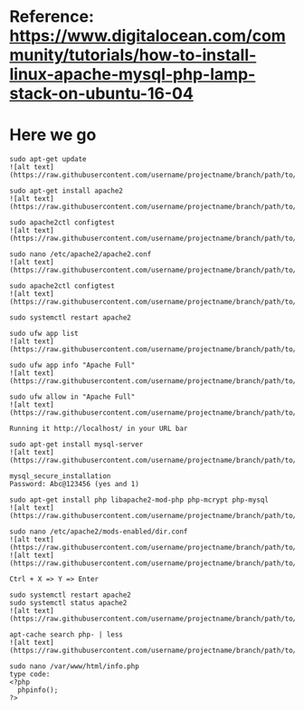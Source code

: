 # Reference: https://www.digitalocean.com/community/tutorials/how-to-install-linux-apache-mysql-php-lamp-stack-on-ubuntu-16-04
# Here we go

    sudo apt-get update
    ![alt text](https://raw.githubusercontent.com/username/projectname/branch/path/to/img.png)
    
    sudo apt-get install apache2
    ![alt text](https://raw.githubusercontent.com/username/projectname/branch/path/to/img.png)
    
    sudo apache2ctl configtest
    ![alt text](https://raw.githubusercontent.com/username/projectname/branch/path/to/3.png)
    
    sudo nano /etc/apache2/apache2.conf
    ![alt text](https://raw.githubusercontent.com/username/projectname/branch/path/to/4.png)
    
    sudo apache2ctl configtest
    ![alt text](https://raw.githubusercontent.com/username/projectname/branch/path/to/5.png)
        
    sudo systemctl restart apache2    
    
    sudo ufw app list
    ![alt text](https://raw.githubusercontent.com/username/projectname/branch/path/to/6.png)
        
    sudo ufw app info "Apache Full"
    ![alt text](https://raw.githubusercontent.com/username/projectname/branch/path/to/7.png)
    
    sudo ufw allow in "Apache Full"
    ![alt text](https://raw.githubusercontent.com/username/projectname/branch/path/to/8.png)
    
    Running it http://localhost/ in your URL bar
    
    sudo apt-get install mysql-server
    ![alt text](https://raw.githubusercontent.com/username/projectname/branch/path/to/9.png)
    
    mysql_secure_installation
    Password: Abc@123456 (yes and 1)
    
    sudo apt-get install php libapache2-mod-php php-mcrypt php-mysql
    ![alt text](https://raw.githubusercontent.com/username/projectname/branch/path/to/10.png)
        
    sudo nano /etc/apache2/mods-enabled/dir.conf
    ![alt text](https://raw.githubusercontent.com/username/projectname/branch/path/to/11.png)
    ![alt text](https://raw.githubusercontent.com/username/projectname/branch/path/to/12.png)
    
    Ctrl + X => Y => Enter
    
    sudo systemctl restart apache2
    sudo systemctl status apache2
    ![alt text](https://raw.githubusercontent.com/username/projectname/branch/path/to/13.png)
    
    apt-cache search php- | less
    ![alt text](https://raw.githubusercontent.com/username/projectname/branch/path/to/14.png)
    
    sudo nano /var/www/html/info.php
    type code:
    <?php
      phpinfo();
    ?>
    
    
        
    
    

